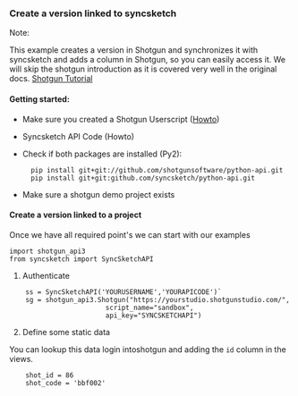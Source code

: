 ### Create a version linked to syncsketch

Note: 

This example creates a version in Shotgun and synchronizes it with syncsketch and adds a column in Shotgun, so you can easily access it. We will skip the shotgun introduction as it is covered very well in the original docs. [Shotgun Tutorial](http://developer.shotgunsoftware.com/python-api/cookbook/tutorials.html#basic)



#### Getting started:
- Make sure you created a Shotgun Userscript ([Howto](http://developer.shotgunsoftware.com/python-api/authentication.html))
- Syncsketch API Code (Howto)
- Check if both packages are installed (Py2):

        pip install git+git://github.com/shotgunsoftware/python-api.git
        pip install git+git:github.com/syncsketch/python-api.git

- Make sure a shotgun demo project exists

#### Create a version linked to a project


Once we have all required point's we can start with our examples



```
import shotgun_api3
from syncsketch import SyncSketchAPI
```

1) Authenticate

```
    ss = SyncSketchAPI('YOURUSERNAME','YOURAPICODE')`
    sg = shotgun_api3.Shotgun("https://yourstudio.shotgunstudio.com/",
                        script_name="sandbox",
                        api_key="SYNCSKETCHAPI")
```

2) Define some static data

You can lookup this data login intoshotgun and adding the `id` column in the views. 

```
    shot_id = 86
    shot_code = 'bbf002'
```